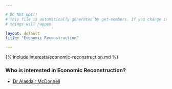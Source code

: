 ```yaml
---

# DO NOT EDIT!
# This file is automatically generated by get-members. If you change it, bad
# things will happen.

layout: default
title: "Economic Reconstruction"

---
```


{% include interests/economic-reconstruction.md %}

### Who is interested in Economic Reconstruction?


* [Dr Alasdair McDonnell](../members/dr-alasdair-mcdonnell.html)
